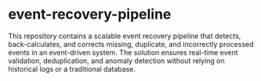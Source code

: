 # event-recovery-pipeline
This repository contains a scalable event recovery pipeline that detects, back-calculates, and corrects missing, duplicate, and incorrectly processed events in an event-driven system. The solution ensures real-time event validation, deduplication, and anomaly detection without relying on historical logs or a traditional database.
